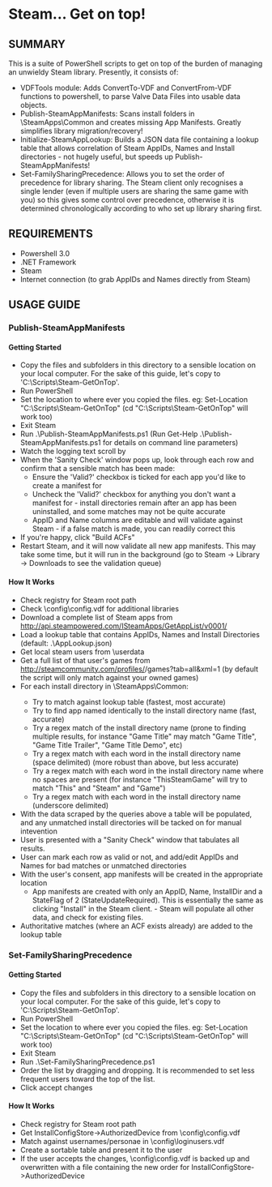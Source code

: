 # Steam... Get on top!

## SUMMARY
	
This is a suite of PowerShell scripts to get on top of the burden of managing an unwieldy Steam library. Presently, it consists of:
- VDFTools module: Adds ConvertTo-VDF and ConvertFrom-VDF functions to powershell, to parse Valve Data Files into usable data objects.
- Publish-SteamAppManifests: Scans install folders in <steam>\SteamApps\Common and creates missing App Manifests. Greatly simplifies library migration/recovery!
- Initialize-SteamAppLookup: Builds a JSON data file containing a lookup table that allows correlation of Steam AppIDs, Names and Install directories - not hugely useful, but speeds up Publish-SteamAppManifests!
- Set-FamilySharingPrecedence: Allows you to set the order of precedence for library sharing. The Steam client only recognises a single lender (even if multiple users are sharing the same game with you) so this gives some control over precedence, otherwise it is determined chronologically according to who set up library sharing first.

## REQUIREMENTS

- Powershell 3.0
- .NET Framework
- Steam
- Internet connection (to grab AppIDs and Names directly from Steam)

## USAGE GUIDE

###	Publish-SteamAppManifests

####	Getting Started
	
- Copy the files and subfolders in this directory to a sensible location on your local computer. For the sake of this guide, let's copy to 'C:\Scripts\Steam-GetOnTop'.
- Run PowerShell
- Set the location to where ever you copied the files. eg: Set-Location "C:\Scripts\Steam-GetOnTop" (cd "C:\Scripts\Steam-GetOnTop" will work too)
- Exit Steam
- Run .\Publish-SteamAppManifests.ps1 (Run Get-Help .\Publish-SteamAppManifests.ps1 for details on command line parameters)
- Watch the logging text scroll by
- When the 'Sanity Check' window pops up, look through each row and confirm that a sensible match has been made:
	+ Ensure the 'Valid?' checkbox is ticked for each app you'd like to create a manifest for
	+ Uncheck the 'Valid?' checkbox for anything you don't want a manifest for - install directories remain after an app has been uninstalled, and some matches may not be quite accurate
	+ AppID and Name columns are editable and will validate against Steam - if a false match is made, you can readily correct this
- If you're happy, click "Build ACFs"
- Restart Steam, and it will now validate all new app manifests. This may take some time, but it will run in the background (go to Steam -> Library -> Downloads to see the validation queue)

####	How It Works
	
- Check registry for Steam root path
- Check <steam root>\config\config.vdf for additional libraries
- Download a complete list of Steam apps from http://api.steampowered.com/ISteamApps/GetAppList/v0001/
- Load a lookup table that contains AppIDs, Names and Install Directories (default: .\AppLookup.json)
- Get local steam users from <steam root>\userdata
- Get a full list of that user's games from http://steamcommunity.com/profiles/<userID>/games?tab=all&xml=1 (by default the script will only match against your owned games)
- For each install directory in <steam root>\SteamApps\Common\:
	+ Try to match against lookup table (fastest, most accurate)
	+ Try to find app named identically to the install directory name (fast, accurate)
	+ Try a regex match of the install directory name (prone to finding multiple results, for instance "Game Title" may match "Game Title", "Game Title Trailer", "Game Title Demo", etc)
	+ Try a regex match with each word in the install directory name (space delimited) (more robust than above, but less accurate)
	+ Try a regex match with each word in the install directory name where no spaces are present (for instance "ThisSteamGame" will try to match "This" and "Steam" and "Game")
	+ Try a regex match with each word in the install directory name (underscore delimited)
- With the data scraped by the queries above a table will be populated, and any unmatched install directories will be tacked on for manual intevention
- User is presented with a "Sanity Check" window that tabulates all results.
- User can mark each row as valid or not, and add/edit AppIDs and Names for bad matches or unmatched directories
- With the user's consent, app manifests will be created in the appropriate location
	+ App manifests are created with only an AppID, Name, InstallDir and a StateFlag of 2 (StateUpdateRequired). This is essentially the same as clicking "Install" in the Steam client. - Steam will populate all other data, and check for existing files.
- Authoritative matches (where an ACF exists already) are added to the lookup table 

###	Set-FamilySharingPrecedence

####	Getting Started

- Copy the files and subfolders in this directory to a sensible location on your local computer. For the sake of this guide, let's copy to 'C:\Scripts\Steam-GetOnTop'.
- Run PowerShell
- Set the location to where ever you copied the files. eg: Set-Location "C:\Scripts\Steam-GetOnTop" (cd "C:\Scripts\Steam-GetOnTop" will work too)
- Exit Steam
- Run .\Set-FamilySharingPrecedence.ps1
- Order the list by dragging and dropping. It is recommended to set less frequent users toward the top of the list.
- Click accept changes

####	How It Works
	
- Check registry for Steam root path
- Get InstallConfigStore->AuthorizedDevice from <Steam root>\config\config.vdf
- Match against usernames/personae in <Steam root>\config\loginusers.vdf
- Create a sortable table and present it to the user
- If the user accepts the changes, <Steam root>\config\config.vdf is backed up and overwritten with a file containing the new order for InstallConfigStore->AuthorizedDevice
